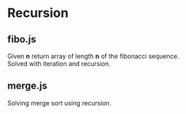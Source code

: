 # Recursion

## fibo.js

Given **n** return array of length **n** of the fibonacci sequence. <br>
Solved with iteration and recursion.

## merge.js

Solving merge sort using recursion.
